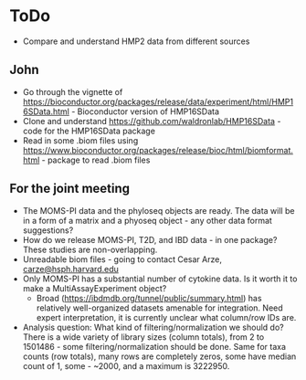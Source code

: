 # ToDo

- Compare and understand HMP2 data from different sources

## John

- Go through the vignette of https://bioconductor.org/packages/release/data/experiment/html/HMP16SData.html - Bioconductor version of HMP16SData
- Clone and understand https://github.com/waldronlab/HMP16SData - code for the HMP16SData package
- Read in some .biom files using https://www.bioconductor.org/packages/release/bioc/html/biomformat.html - package to read .biom files

## For the joint meeting

- The MOMS-PI data and the phyloseq objects are ready. The data will be in a form of a matrix and a phyoseq object - any other data format suggestions?
- How do we release MOMS-PI, T2D, and IBD data - in one package? These studies are non-overlapping.
- Unreadable biom files - going to contact Cesar Arze, carze@hsph.harvard.edu
- Only MOMS-PI has a substantial number of cytokine data. Is it worth it to make a MultiAssayExperiment object? 
    - Broad (https://ibdmdb.org/tunnel/public/summary.html) has relatively well-organized datasets amenable for integration. Need expert interpretation, it is currently unclear what column/row IDs are.
- Analysis question: What kind of filtering/normalization we should do? There is a wide variety of library sizes (column totals), from 2 to 1501486 - some filtering/normalization should be done. Same for taxa counts (row totals), many rows are completely zeros, some have median count of 1, some - ~2000, and a maximum is 3222950.